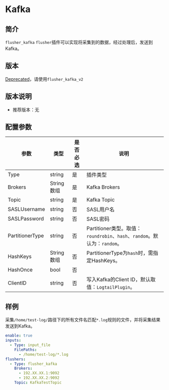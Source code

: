 # Kafka

## 简介

`flusher_kafka` `flusher`插件可以实现将采集到的数据，经过处理后，发送到Kafka。

## 版本

[Deprecated](../../stability-level.md)，请使用`flusher_kafka_v2`

## 版本说明

* 推荐版本：无

## 配置参数

| 参数              | 类型       | 是否必选 | 说明                                                          |
| --------------- | -------- | ---- | ----------------------------------------------------------- |
| Type            | string   | 是    | 插件类型                                                        |
| Brokers         | String数组 | 是    | Kafka Brokers                                               |
| Topic           | string   | 是    | Kafka Topic                                                 |
| SASLUsername    | string   | 否    | SASL用户名                                                     |
| SASLPassword    | string   | 否    | SASL密码                                                      |
| PartitionerType | string   | 否    | Partitioner类型。取值：`roundrobin`、`hash`、`random`。默认为：`random`。 |
| HashKeys        | String数组 | 否    | PartitionerType为`hash`时，需指定HashKeys。                        |
| HashOnce        | bool  | 否    |                                                             |
| ClientID        | string   | 否    | 写入Kafka的Client ID，默认取值：`LogtailPlugin`。                     |

## 样例

采集`/home/test-log/`路径下的所有文件名匹配`*.log`规则的文件，并将采集结果发送到Kafka。

```yaml
enable: true
inputs:
  - Type: input_file
    FilePaths: 
      - /home/test-log/*.log
flushers:
  - Type: flusher_kafka
    Brokers: 
      - 192.XX.XX.1:9092
      - 192.XX.XX.2:9092
    Topic: KafkaTestTopic
```

